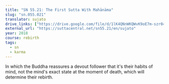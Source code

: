 ```yaml
---
title: "SN 55.21: The First Sutta With Mahānāma"
slug: "sn.055.021"
translator: sujato
drive_links: ["https://drive.google.com/file/d/1lK4QNnWKQWvK9oE7m-szr04mDqx-M1zE/view?usp=drivesdk"]
external_url: "https://suttacentral.net/sn55.21/en/sujato"
year: 2018
course: rebirth
tags:
  - sn
  - karma
---
```


In which the Buddha reassures a devout follower that it's their habits of mind, not the mind's exact state at the moment of death, which will determine their rebirth.
